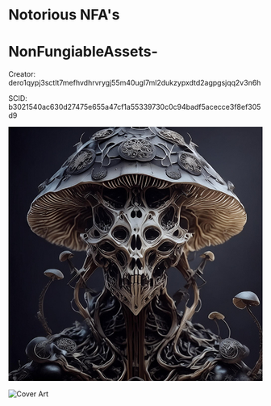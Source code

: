 # Notorious NFA's

# NonFungiableAssets-

Creator: dero1qypj3sctlt7mefhvdhrvrygj55m40ugl7ml2dukzypxdtd2agpgsjqq2v3n6h

SCID: b3021540ac630d27475e655a47cf1a55339730c0c94badf5acecce3f8ef305d9

![Cover Art](https://github.com/Notoriousjoshyb/NonFungiableAssets-000/blob/main/NonFungiableAssets-000-IC.png?raw=true)


![Cover Art](https://github.com/Notoriousjoshyb/NonFungiableAssets-000/blob/main/NonFungiableAssets-CA.png?raw=true)
